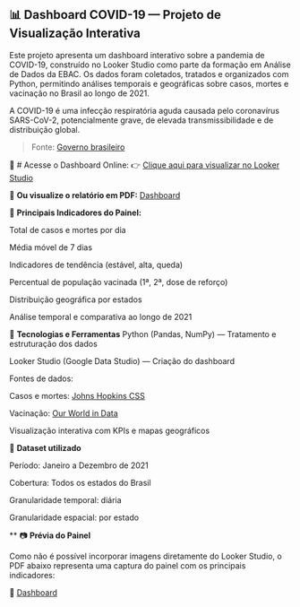 ## 📊 Dashboard COVID-19 — Projeto de Visualização Interativa

Este projeto apresenta um dashboard interativo sobre a pandemia de COVID-19, construído no Looker Studio como parte da formação em Análise de Dados da EBAC. Os dados foram coletados, tratados e organizados com Python, permitindo análises temporais e geográficas sobre casos, mortes e vacinação no Brasil ao longo de 2021.

A COVID-19 é uma infecção respiratória aguda causada pelo coronavírus SARS-CoV-2, potencialmente grave, de elevada transmissibilidade e de distribuição global.

> Fonte: [Governo brasileiro](https://www.gov.br/saude/pt-br/assuntos/coronavirus)

🔗 # Acesse o Dashboard Online:
👉 [Clique aqui para visualizar no Looker Studio](https://lookerstudio.google.com/u/0/reporting/c649f065-d091-4ef9-ba45-589d9360eb86)

📄 **Ou visualize o relatório em PDF:**
[Dashboard](Dashboard_-_Covid19.pdf)

📌 **Principais Indicadores do Painel:**

Total de casos e mortes por dia

Média móvel de 7 dias

Indicadores de tendência (estável, alta, queda)

Percentual de população vacinada (1ª, 2ª, dose de reforço)

Distribuição geográfica por estados

Análise temporal e comparativa ao longo de 2021

🧰 **Tecnologias e Ferramentas** 
Python (Pandas, NumPy) — Tratamento e estruturação dos dados

Looker Studio (Google Data Studio) — Criação do dashboard

Fontes de dados:

Casos e mortes: [Johns Hopkins CSS](https://ourworldindata.org/covid-vaccinations)

Vacinação: [Our World in Data](https://ourworldindata.org/covid-vaccinations)

Visualização interativa com KPIs e mapas geográficos

🧪 **Dataset utilizado** 

Período: Janeiro a Dezembro de 2021

Cobertura: Todos os estados do Brasil

Granularidade temporal: diária

Granularidade espacial: por estado

** 📷 **Prévia do Painel**

Como não é possível incorporar imagens diretamente do Looker Studio, o PDF abaixo representa uma captura do painel com os principais indicadores:

📄 [Dashboard](Dashboard_-_Covid19.pdf)
